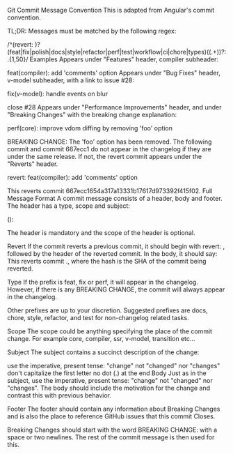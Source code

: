 Git Commit Message Convention
This is adapted from Angular's commit convention.

TL;DR:
Messages must be matched by the following regex:

/^(revert: )?(feat|fix|polish|docs|style|refactor|perf|test|workflow|ci|chore|types)(\(.+\))?: .{1,50}/
Examples
Appears under "Features" header, compiler subheader:

feat(compiler): add 'comments' option
Appears under "Bug Fixes" header, v-model subheader, with a link to issue #28:

fix(v-model): handle events on blur

close #28
Appears under "Performance Improvements" header, and under "Breaking Changes" with the breaking change explanation:

perf(core): improve vdom diffing by removing 'foo' option

BREAKING CHANGE: The 'foo' option has been removed.
The following commit and commit 667ecc1 do not appear in the changelog if they are under the same release. If not, the revert commit appears under the "Reverts" header.

revert: feat(compiler): add 'comments' option

This reverts commit 667ecc1654a317a13331b17617d973392f415f02.
Full Message Format
A commit message consists of a header, body and footer. The header has a type, scope and subject:

<type>(<scope>): <subject>
<BLANK LINE>
<body>
<BLANK LINE>
<footer>
The header is mandatory and the scope of the header is optional.

Revert
If the commit reverts a previous commit, it should begin with revert: , followed by the header of the reverted commit. In the body, it should say: This reverts commit <hash>., where the hash is the SHA of the commit being reverted.

Type
If the prefix is feat, fix or perf, it will appear in the changelog. However, if there is any BREAKING CHANGE, the commit will always appear in the changelog.

Other prefixes are up to your discretion. Suggested prefixes are docs, chore, style, refactor, and test for non-changelog related tasks.

Scope
The scope could be anything specifying the place of the commit change. For example core, compiler, ssr, v-model, transition etc...

Subject
The subject contains a succinct description of the change:

use the imperative, present tense: "change" not "changed" nor "changes"
don't capitalize the first letter
no dot (.) at the end
Body
Just as in the subject, use the imperative, present tense: "change" not "changed" nor "changes". The body should include the motivation for the change and contrast this with previous behavior.

Footer
The footer should contain any information about Breaking Changes and is also the place to reference GitHub issues that this commit Closes.

Breaking Changes should start with the word BREAKING CHANGE: with a space or two newlines. The rest of the commit message is then used for this.